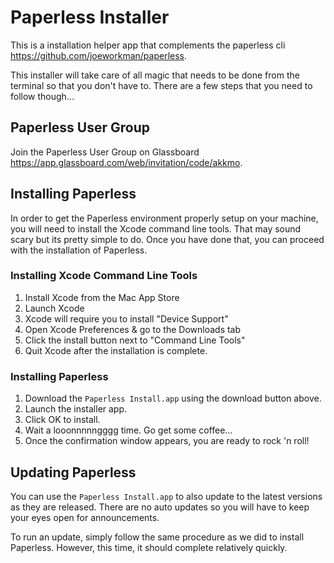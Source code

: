 Paperless Installer
=================

This is a installation helper app that complements the paperless cli <https://github.com/joeworkman/paperless>. 

This installer will take care of all magic that needs to be done from the terminal so that you don't have to. There are a few steps that you need to follow though…

## Paperless User Group

Join the Paperless User Group on Glassboard <https://app.glassboard.com/web/invitation/code/akkmo>.

## Installing Paperless

In order to get the Paperless environment properly setup on your machine, you will need to install the Xcode command line tools. That may sound scary but its pretty simple to do. Once you have done that, you can proceed with the installation of Paperless. 

### Installing Xcode Command Line Tools

1. Install Xcode from the Mac App Store
2. Launch Xcode
3. Xcode will require you to install "Device Support"
4. Open Xcode Preferences & go to the Downloads tab
5. Click the install button next to "Command Line Tools"
6. Quit Xcode after the installation is complete. 

### Installing Paperless

1. Download the `Paperless Install.app` using the download button above. 
2. Launch the installer app. 
3. Click OK to install.
4. Wait a looonnnnngggg time. Go get some coffee…
5. Once the confirmation window appears, you are ready to rock 'n roll!


## Updating Paperless

You can use the `Paperless Install.app` to also update to the latest versions as they are released. There are no auto updates so you will have to keep your eyes open for announcements. 

To run an update, simply follow the same procedure as we did to install Paperless. However, this time, it should complete relatively quickly. 

